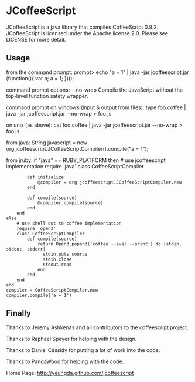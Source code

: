 # JCoffeeScript

JCoffeeScript is a java library that compiles CoffeeScript 0.9.2.  JCoffeeScript is licensed under the Apache license 2.0.  Please see LICENSE for more detail.

## Usage
from the command prompt:
    prompt> echo "a = 1" | java -jar jcoffeescript.jar
    (function(){
      var a;
      a = 1;
    })();

command prompt options:
    --no-wrap   Compile the JavaScript without the top-level function safety wrapper.

command prompt on windows (input & output from files):
    type foo.coffee | java -jar  jcoffeescript.jar --no-wrap > foo.js

on unix (as above):
    cat foo.coffee | java -jar  jcoffeescript.jar --no-wrap > foo.js

from java:
    String javascript = new org.jcoffeescript.JCoffeeScriptCompiler().compile("a = 1");

from jruby:
    if "java" == RUBY_PLATFORM then
        # use jcoffeescript implementation
        require 'java'
        class CoffeeScriptCompiler

            def initialize
                @compiler = org.jcoffeescript.JCoffeeScriptCompiler.new
            end

            def compile(source)
                @compiler.compile(source)
            end
        end
    else
        # use shell out to coffee implementation
        require 'open3'
        class CoffeeScriptCompiler
            def compile(source)
                return Open3.popen3('coffee --eval --print') do |stdin, stdout, stderr|
                  stdin.puts source
                  stdin.close
                  stdout.read
                end
            end
        end
    end
    compiler = CoffeeScriptCompiler.new
    compiler.compile('a = 1')

## Finally
Thanks to Jeremy Ashkenas and all contributors to the coffeescript project.

Thanks to Raphael Speyer for helping with the design.

Thanks to Daniel Cassidy for putting a lot of work into the code.

Thanks to PandaWood for helping with the code.

Home Page: http://yeungda.github.com/jcoffeescript
